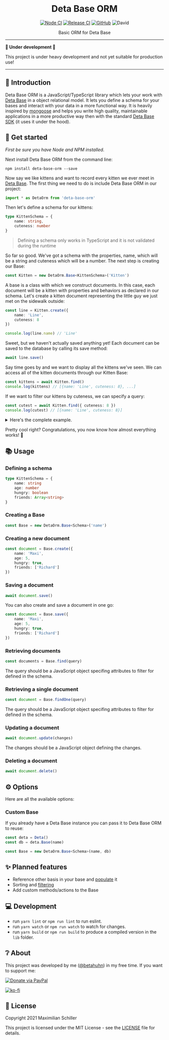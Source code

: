<div align="center">
  
# Deta Base ORM

[![Node CI](https://github.com/BetaHuhn/deta-base-orm/workflows/Node%20CI/badge.svg)](https://github.com/BetaHuhn/deta-base-orm/actions?query=workflow%3A%22Node+CI%22) [![Release CI](https://github.com/BetaHuhn/deta-base-orm/workflows/Release%20CI/badge.svg)](https://github.com/BetaHuhn/deta-base-orm/actions?query=workflow%3A%22Release+CI%22) [![GitHub](https://img.shields.io/github/license/mashape/apistatus.svg)](https://github.com/BetaHuhn/deta-base-orm/blob/master/LICENSE) ![David](https://img.shields.io/david/betahuhn/deta-base-orm)

Basic ORM for Deta Base

</div>

---

**🚧 Under development 🚧**

This project is under heavy development and not yet suitable for production use!

---

## 👋 Introduction

Deta Base ORM is a JavaScript/TypeScript library which lets your work with [Deta Base](https://docs.deta.sh/docs/base/about) in a object relational model. It lets you define a schema for your bases and interact with your data in a more functional way. It is heavily inspired by [mongoose](https://mongoosejs.com/docs/index.html) and helps you write high quality, maintainable applications in a more productive way then with the standard [Deta Base SDK](https://docs.deta.sh/docs/base/sdk/) (it uses it under the hood).

## 🚀 Get started

*First be sure you have Node and NPM installed.*

Next install Deta Base ORM from the command line:

```shell
npm install deta-base-orm --save
```

Now say we like kittens and want to record every kitten we ever meet in [Deta Base](https://docs.deta.sh/docs/base/about). The first thing we need to do is include Deta Base ORM in our project:

```ts
import * as DetaOrm from 'deta-base-orm'
```

Then let's define a schema for our kittens:

```ts
type KittenSchema = {
    name: string,
    cuteness: number
}
```

> Defining a schema only works in TypeScript and it is not validated during the runtime

So far so good. We've got a schema with the properties, name, which will be a string and cuteness which will be a number. The next step is creating our Base:

```ts
const Kitten = new DetaOrm.Base<KittenSchema>('Kitten')
```

A base is a class with which we construct documents. In this case, each document will be a kitten with properties and behaviors as declared in our schema. Let's create a kitten document representing the little guy we just met on the sidewalk outside:

```ts
const line = Kitten.create({
    name: 'Line',
    cuteness: 8
})

console.log(line.name) // 'Line'
```

Sweet, but we haven't actually saved anything yet! Each document can be saved to the database by calling its save method:

```ts
await line.save()
```

Say time goes by and we want to display all the kittens we've seen. We can access all of the kitten documents through our Kitten Base:

```ts
const kittens = await Kitten.find()
console.log(kittens) // [{name: 'Line', cuteness: 8}, ...]
```

If we want to filter our kittens by cuteness, we can specify a query:

```ts
const cutest = await Kitten.find({ cuteness: 8 })
console.log(cutest) // [{name: 'Line', cuteness: 8}]
```

<details>
<summary>Here's the complete example.</summary>

```ts
import * as DetaOrm from 'deta-base-orm'

// ✨ Define a schema for the kittens
type KittenSchema = {
    name: string,
    cuteness: number
}

// 🛌 Create our Kitten base
const Kitten = new DetaOrm.Base<KittenSchema>('Kitten')

// 🐱 Create a new kitten
const line = Kitten.create({
    name: 'Line',
    cuteness: 8
})

// 🔖 Access the kittens name
console.log(line.name) // 'Line'

// 💾 Save our kitten to the Deta Base
await line.save()

// 🔍 Find all kittens
const kittens = await Kitten.find()
console.log(kittens) // [{name: 'Line', cuteness: 8}, ...]

// 🔑 Find a kitten by its key
const sameKitten = await Kitten.findByKey(line.key)
console.log(sameKitten) // {name: 'Line', cuteness: 8}

// 🧵 Find a kitten by its cuteness
const cutest = await Kitten.find({ cuteness: 8 })
console.log(cutest) // [{name: 'Line', cuteness: 8}]

// 💘 Delete a kitten
await sameKitten.delete()
```

</details>

Pretty cool right? Congratulations, you now know how almost everything works! 🎉

## 📚 Usage

### Defining a schema

```ts
type KittenSchema = {
    name: string
    age: number
    hungry: boolean
    friends: Array<string>
}
```

### Creating a Base

```ts
const Base = new DetaOrm.Base<Schema>('name')
```

### Creating a new document

```ts
const document = Base.create({
    name: 'Maxi',
    age: 5,
    hungry: true,
    friends: ['Richard']
})
```

### Saving a document

```ts
await document.save()
```

You can also create and save a document in one go:

```ts
const document = Base.save({
    name: 'Maxi',
    age: 5,
    hungry: true,
    friends: ['Richard']
})
```

### Retrieving documents

```ts
const documents = Base.find(query)
```

The query should be a JavaScript object specifing attributes to filter for defined in the schema.

### Retrieving a single document

```ts
const document = Base.findOne(query)
```

The query should be a JavaScript object specifing attributes to filter for defined in the schema.

### Updating a document

```ts
await document.update(changes)
```

The changes should be a JavaScript object defining the changes.

### Deleting a document

```ts
await document.delete()
```

## ⚙️ Options

Here are all the available options:

### Custom Base

If you already have a Deta Base instance you can pass it to Deta Base ORM to reuse:

```ts
const deta = Deta()
const db = deta.Base(name)

const Base = new DetaOrm.Base<Schema>(name, db)
```

## ✨ Planned features

- Reference other basis in your base and [populate](https://mongoosejs.com/docs/populate.html) it
- Sorting and [filtering](https://docs.deta.sh/docs/base/sdk#queries)
- Add custom methods/actions to the Base

## 💻 Development

- run `yarn lint` or `npm run lint` to run eslint.
- run `yarn watch` or `npm run watch` to watch for changes.
- run `yarn build` or `npm run build` to produce a compiled version in the `lib` folder.

## ❔ About

This project was developed by me ([@betahuhn](https://github.com/BetaHuhn)) in my free time. If you want to support me:

[![Donate via PayPal](https://img.shields.io/badge/paypal-donate-009cde.svg)](https://www.paypal.com/cgi-bin/webscr?cmd=_s-xclick&hosted_button_id=394RTSBEEEFEE)

[![ko-fi](https://ko-fi.com/img/githubbutton_sm.svg)](https://ko-fi.com/F1F81S2RK)

## 📄 License

Copyright 2021 Maximilian Schiller

This project is licensed under the MIT License - see the [LICENSE](LICENSE) file for details.
